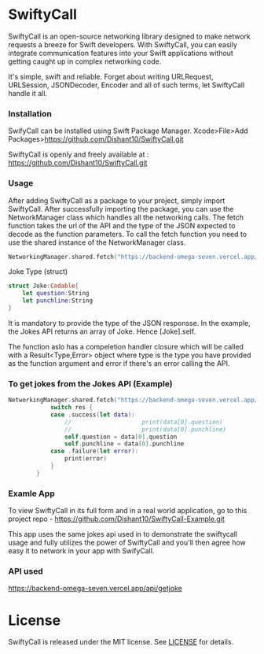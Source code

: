 # SwiftyCall

SwiftyCall is an open-source networking library designed to make network requests a breeze for Swift developers. With SwiftyCall, you can easily integrate communication features into your Swift applications without getting caught up in complex networking code.

It's simple, swift and reliable. Forget about writing URLRequest, URLSession, JSONDecoder, Encoder and all of such terms, let SwiftyCall handle it all. 

### Installation
SwifyCall can be installed using Swift Package Manager. Xcode>File>Add Packages>https://github.com/Dishant10/SwiftyCall.git

SwiftyCall is openly and freely available at : https://github.com/Dishant10/SwiftyCall.git

### Usage

After adding SwiftyCall as a package to your project, simply import SwiftyCall.
After successfully importing the package, you can use the NetworkManager class which handles all the networking calls.
The fetch function takes the url of the API and the type of the JSON expected to decode as the function parameters.
To call the fetch function you need to use the shared instance of the NetworkManager class.
```swift
NetworkingManager.shared.fetch("https://backend-omega-seven.vercel.app/api/getjoke", type: [Joke].self)

```

Joke Type (struct)
```swift
struct Joke:Codable{
    let question:String
    let punchline:String
}
```

It is mandatory to provide the type of the JSON responsse. 
In the example, the Jokes API returns an array of Joke. Hence [Joke].self.

The function aslo has a compeletion handler closure which will be called with a Result<Type,Error> object where type is the type you have provided as the function argument and error if there's an error calling the API.

### To get jokes from the Jokes API (Example)

```swift
NetworkingManager.shared.fetch("https://backend-omega-seven.vercel.app/api/getjoke", type: [Joke].self) { res in
            switch res {
            case .success(let data):
                //                    print(data[0].question)
                //                    print(data[0].punchline)
                self.question = data[0].question
                self.punchline = data[0].punchline
            case .failure(let error):
                print(error)
            }
        }
```

### Examle App

To view SwiftyCall in its full form and in a real world application, go to this project repo - https://github.com/Dishant10/SwiftyCall-Example.git

This app uses the same jokes api used in to demonstrate the swiftycall usage and fully utilizes the power of SwiftyCall and you'll then agree how easy it to network in your app with SwifyCall.

### API used

https://backend-omega-seven.vercel.app/api/getjoke

# License

SwiftyCall is released under the MIT license. See [LICENSE](LICENSE) for details.
